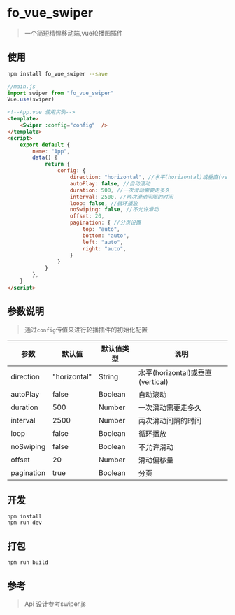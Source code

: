 # fo_vue_swiper
> 一个简短精悍移动端,vue轮播图插件  

## 使用
```bash
npm install fo_vue_swiper --save
```
```js
//main.js
import swiper from "fo_vue_swiper"
Vue.use(swiper)
```
```html
<!--App.vue 使用实例-->
<template>
    <Swiper :config="config"  />
</template>
<script>
    export default {
        name: "App",
        data() {
            return {
                config: {
                    direction: "horizontal", //水平(horizontal)或垂直(vertical)。
                    autoPlay: false, //自动滚动
                    duration: 500, //一次滑动需要走多久
                    interval: 2500, //两次滑动间隔的时间
                    loop: false, //循环播放
                    noSwiping: false, //不允许滑动
                    offset: 20,
                    pagination: { //分页设置
                        top: "auto",
                        bottom: "auto",
                        left: "auto",
                        right: "auto",
                    }
                }
            }
        },
    }
</script>
```
## 参数说明
> 通过`config`传值来进行轮播插件的初始化配置

|参数|默认值|默认值类型|说明|
|---|---|---|---|
|direction| "horizontal"|String|水平(horizontal)或垂直(vertical)|
|autoPlay| false|Boolean|自动滚动|
|duration| 500|Number|一次滑动需要走多久|
|interval| 2500|Number|两次滑动间隔的时间|
|loop| false|Boolean|循环播放|
|noSwiping| false|Boolean|不允许滑动|
|offset| 20|Number|滑动偏移量|
|pagination|true|Boolean| 分页|
## 开发
```
npm install
npm run dev
```
## 打包
```
npm run build
```

## 参考
> Api 设计参考swiper.js